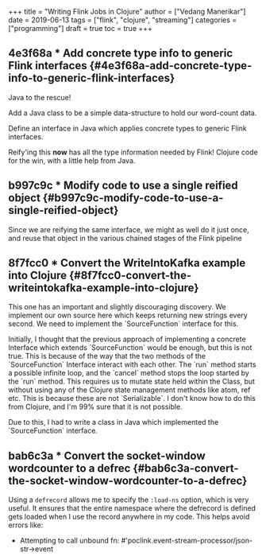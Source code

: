 +++
title = "Writing Flink Jobs in Clojure"
author = ["Vedang Manerikar"]
date = 2019-06-13
tags = ["flink", "clojure", "streaming"]
categories = ["programming"]
draft = true
toc = true
+++

## 4e3f68a \* Add concrete type info to generic Flink interfaces {#4e3f68a-add-concrete-type-info-to-generic-flink-interfaces}

Java to the rescue!

Add a Java class to be a simple data-structure to hold our
word-count data.

Define an interface in Java which applies concrete types to generic
Flink interfaces.

Reify'ing this **now** has all the type information needed by Flink!
Clojure code for the win, with a little help from Java.


## b997c9c \* Modify code to use a single reified object {#b997c9c-modify-code-to-use-a-single-reified-object}

Since we are reifying the same interface, we might as well do it
just once, and reuse that object in the various chained stages of
the Flink pipeline


## 8f7fcc0 \* Convert the WriteIntoKafka example into Clojure {#8f7fcc0-convert-the-writeintokafka-example-into-clojure}

This one has an important and slightly discouraging discovery. We
implement our own source here which keeps returning new strings
every second. We need to implement the \`SourceFunction\` interface
for this.

Initially, I thought that the previous approach of implementing a
concrete Interface which extends \`SourceFunction<String>\` would be
enough, but this is not true. This is because of the way that the
two methods of the \`SourceFunction\` Interface interact with each
other. The \`run\` method starts a possible infinite loop, and the
\`cancel\` method stops the loop started by the \`run\` method. This
requires us to mutate state held within the Class, but without
using any of the Clojure state management methods like atom, ref
etc. This is because these are not \`Serializable\`. I don't know how
to do this from Clojure, and I'm 99% sure that it is not possible.

Due to this, I had to write a class in Java which implemented the
\`SourceFunction\` interface.


## bab6c3a \* Convert the socket-window wordcounter to a defrec {#bab6c3a-convert-the-socket-window-wordcounter-to-a-defrec}

Using a `defrecord` allows me to specify the `:load-ns` option,
which is very useful. It ensures that the entire namespace where
the defrecord is defined gets loaded when I use the record anywhere
in my code. This helps avoid errors like:

-   Attempting to call unbound fn:
    \#'poclink.event-stream-processor/json-str->event
